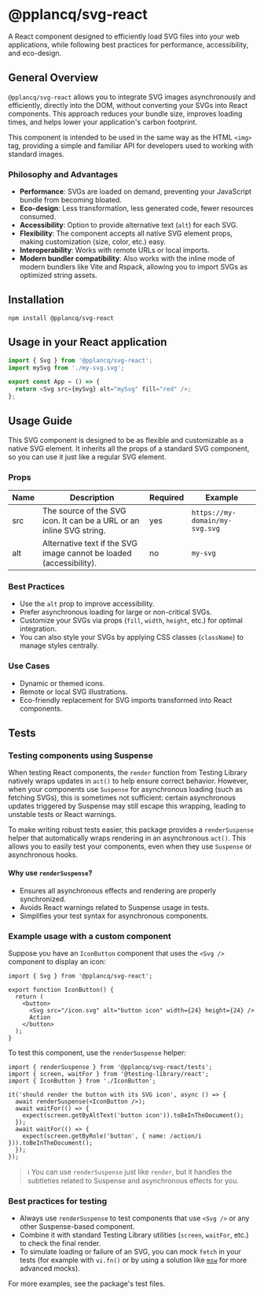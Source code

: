 # @pplancq/svg-react

A React component designed to efficiently load SVG files into your web applications,
while following best practices for performance, accessibility, and eco-design.

## General Overview

`@pplancq/svg-react` allows you to integrate SVG images asynchronously and efficiently, directly into the DOM,
without converting your SVGs into React components. This approach reduces your bundle size, improves loading times,
and helps lower your application's carbon footprint.

This component is intended to be used in the same way as the HTML `<img>` tag, providing a simple and familiar API for developers used to working with standard images.

### Philosophy and Advantages

- **Performance**: SVGs are loaded on demand, preventing your JavaScript bundle from becoming bloated.
- **Eco-design**: Less transformation, less generated code, fewer resources consumed.
- **Accessibility**: Option to provide alternative text (`alt`) for each SVG.
- **Flexibility**: The component accepts all native SVG element props, making customization (size, color, etc.) easy.
- **Interoperability**: Works with remote URLs or local imports.
- **Modern bundler compatibility**: Also works with the inline mode of modern bundlers like Vite and Rspack,
  allowing you to import SVGs as optimized string assets.

## Installation

```shell
npm install @pplancq/svg-react
```

## Usage in your React application

```javascript
import { Svg } from '@pplancq/svg-react';
import mySvg from './my-svg.svg';

export const App = () => {
  return <Svg src={mySvg} alt="mySvg" fill="red" />;
};
```

## Usage Guide

This SVG component is designed to be as flexible and customizable as a native SVG element. It inherits all the props of a standard SVG component, so you can use it just like a regular SVG element.

### Props

<table>
  <thead>
    <tr>
      <th>Name</th>
      <th>Description</th>
      <th>Required</th>
      <th>Example</th>
    </tr>
  </thead>
  <tbody>
    <tr>
      <td>src</td>
      <td>The source of the SVG icon. It can be a URL or an inline SVG string.</td>
      <td>yes</td>
      <td>
        <code>https://my-domain/my-svg.svg</code>
      </td>
    </tr>
    <tr>
      <td>alt</td>
      <td>Alternative text if the SVG image cannot be loaded (accessibility).</td>
      <td>no</td>
      <td>
        <code>my-svg</code>
      </td>
    </tr>
  </tbody>
</table>

### Best Practices

- Use the `alt` prop to improve accessibility.
- Prefer asynchronous loading for large or non-critical SVGs.
- Customize your SVGs via props (`fill`, `width`, `height`, etc.) for optimal integration.
- You can also style your SVGs by applying CSS classes (`className`) to manage styles centrally.

### Use Cases

- Dynamic or themed icons.
- Remote or local SVG illustrations.
- Eco-friendly replacement for SVG imports transformed into React components.

## Tests

### Testing components using Suspense

When testing React components, the `render` function from Testing Library natively wraps updates in `act()` to help ensure correct behavior. However, when your components use `Suspense` for asynchronous loading (such as fetching SVGs), this is sometimes not sufficient: certain asynchronous updates triggered by Suspense may still escape this wrapping, leading to unstable tests or React warnings.

To make writing robust tests easier, this package provides a `renderSuspense` helper that automatically wraps rendering in an asynchronous `act()`. This allows you to easily test your components, even when they use `Suspense` or asynchronous hooks.

#### Why use `renderSuspense`?

- Ensures all asynchronous effects and rendering are properly synchronized.
- Avoids React warnings related to Suspense usage in tests.
- Simplifies your test syntax for asynchronous components.

### Example usage with a custom component

Suppose you have an `IconButton` component that uses the `<Svg />` component to display an icon:

```tsx
import { Svg } from '@pplancq/svg-react';

export function IconButton() {
  return (
    <button>
      <Svg src="/icon.svg" alt="button icon" width={24} height={24} />
      Action
    </button>
  );
}
```

To test this component, use the `renderSuspense` helper:

```tsx
import { renderSuspense } from '@pplancq/svg-react/tests';
import { screen, waitFor } from '@testing-library/react';
import { IconButton } from './IconButton';

it('should render the button with its SVG icon', async () => {
  await renderSuspense(<IconButton />);
  await waitFor(() => {
    expect(screen.getByAltText('button icon')).toBeInTheDocument();
  });
  await waitFor(() => {
    expect(screen.getByRole('button', { name: /action/i })).toBeInTheDocument();
  });
});
```

> ℹ️ You can use `renderSuspense` just like `render`, but it handles the subtleties related to Suspense and asynchronous effects for you.

### Best practices for testing

- Always use `renderSuspense` to test components that use `<Svg />` or any other Suspense-based component.
- Combine it with standard Testing Library utilities (`screen`, `waitFor`, etc.) to check the final render.
- To simulate loading or failure of an SVG, you can mock `fetch` in your tests (for example with `vi.fn()` or by using a solution like [`msw`](https://mswjs.io/) for more advanced mocks).

For more examples, see the package's test files.